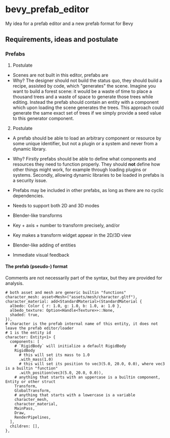 # bevy_prefab_editor
My idea for a prefab editor and a new prefab format for Bevy

## Requirements, ideas and postulate

### Prefabs

1. Postulate
 - Scenes are not built in this editor, prefabs are
  - Why? The designer should not build the status quo, they should build a recipe,
    assisted by code, which "generates" the scene. Imagine you want to build a forest scene:
    it would be a waste of time to place a thousand trees and a waste of space to generate
    those trees while editing. Instead the prefab should contain an entity with a component
    which upon loading the scene generates the trees. This approach could generate the same
    exact set of trees if we simply provide a seed value to this generator component.
2. Postulate
 - A prefab should be able to load an arbitrary component or resource by some unique 
   identifier, but not a plugin or a system and never from a dynamic library.
  - Why? Firstly prefabs should be able to define what components and resources they need to
    function properly. They should **not** define how other things might work, for example
    through loading plugins or systems. Secondly, allowing dynamic libraries to be loaded in
    prefabs is a security issue.

- Prefabs may be included in other prefabs, as long as there are no cyclic dependencies.
- Needs to support both 2D and 3D modes
- Blender-like transforms
 - Key + axis + number to transform precisely, and/or
 - Key makes a transform widget appear in the 2D/3D view
- Blender-like adding of entities
- Immediate visual feedback

#### The prefab (pseudo-) format

Comments are not necessarily part of the syntax, but they are provided for analysis.

```
# both asset and mesh are generic builtin "functions"
character_mesh: asset<Mesh>("assets/mesh/character.gltf"),
character_material: add<StandardMaterial>(StandardMaterial {
  albedo: Color { r: 1.0, g: 1.0, b: 1.0, a: 1.0 },
  albedo_texture: Option<Handle<Texture>>::None,
  shaded: true,
}),
# character is the prefab internal name of this entity, it does not leave the prefab editor/loader
# 1 is the entity id
character: Entity<1> {
  components: [
    # `RigidBody` will initialize a default RigidBody
    RigidBody
      # this will set its mass to 1.0
      .with_mass(1.0)
      # this will set its position to vec3(5.0, 20.0, 0.0), where vec3 is a builtin "function"
      .with_position(vec3(5.0, 20.0, 0.0)),
    # anything that starts with an uppercase is a builtin component, Entity or other struct
    Transform,
    GlobalTransform,
    # anything that starts with a lowercase is a variable
    character_mesh,
    character_material,
    MainPass,
    Draw,
    RenderPipelines,
  ],
  children: [],
},
```
